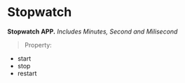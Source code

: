 # Stopwatch
**Stopwatch APP.**
*Includes Minutes, Second and Milisecond*
> Property:
- start
- stop
- restart
